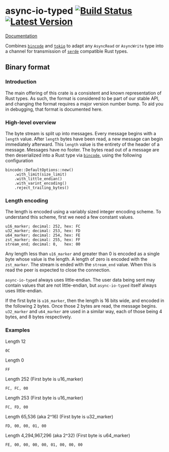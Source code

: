 # async-io-typed [![Build Status]][actions] [![Latest Version]][crates.io]

[Build Status]: https://img.shields.io/github/actions/workflow/status/Xaeroxe/async-io-typed/rust.yml?branch=master
[actions]: https://github.com/Xaeroxe/async-io-typed/actions?query=branch%3Amaster
[Latest Version]: https://img.shields.io/crates/v/async-io-typed.svg
[crates.io]: https://crates.io/crates/async-io-typed

[Documentation](https://docs.rs/async-io-typed)

Combines [`bincode`](https://github.com/bincode-org/bincode) and [`tokio`](https://github.com/tokio-rs/tokio) to
adapt any `AsyncRead` or `AsyncWrite` type into a channel for transmission of [`serde`](https://github.com/serde-rs/serde)
compatible Rust types.

## Binary format

### Introduction

The main offering of this crate is a consistent and known representation of Rust types. As such, the format is 
considered to be part of our stable API, and changing the format requires a major version number bump. To aid you 
in debugging, that format is documented here.

### High-level overview

The byte stream is split up into messages. Every message begins with a `length` value. After `length` bytes have 
been read, a new message can begin immediately afterward. This `length` value is the entirety of the header of a 
message. Messages have no footer. The bytes read out of a message are then deserialized into a Rust type via
[`bincode`](https://github.com/bincode-org/bincode), using the following configuration

```rust,ignore
bincode::DefaultOptions::new()
    .with_limit(size_limit)
    .with_little_endian()
    .with_varint_encoding()
    .reject_trailing_bytes()
```

### Length encoding

The length is encoded using a variably sized integer encoding scheme. To understand this scheme, first we need a few constant values.

```ignore
u16_marker; decimal: 252, hex: FC
u32_marker; decimal: 253, hex: FD
u64_marker; decimal: 254, hex: FE
zst_marker; decimal: 255, hex: FF
stream_end; decimal: 0,   hex: 00
```

Any length less than `u16_marker` and greater than 0 is encoded as a single byte whose value is the length.
A length of zero is encoded with the `zst_marker`. The stream is ended with the `stream_end` value. When this is
read the peer is expected to close the connection.

`async-io-typed` always uses little-endian. The user data being sent may contain values that are not 
little-endian, but `async-io-typed` itself always uses little-endian.

If the first byte is `u16_marker`, then the length is 16 bits wide, and encoded in the following 2 bytes. Once
those 2 bytes are read, the message begins. `u32_marker` and `u64_marker` are used in a similar way, each of 
those being 4 bytes, and 8 bytes respectively.

### Examples


Length 12
```ignore
0C
```

Length 0
```ignore
FF
```

Length 252 (First byte is u16_marker)
```ignore
FC, FC, 00
```

Length 253 (First byte is u16_marker)
```ignore
FC, FD, 00
```

Length 65,536 (aka 2^16) (First byte is u32_marker)
```ignore
FD, 00, 00, 01, 00
```

Length 4,294,967,296 (aka 2^32) (First byte is u64_marker)
```ignore
FE, 00, 00, 00, 00, 01, 00, 00, 00
```
